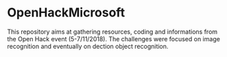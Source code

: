 # OpenHackMicrosoft

This repository aims at gathering resources, coding and informations from the Open Hack event (5-7/11/2018).
The challenges were focused on image recognition and eventually on dection object recognition.